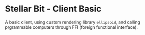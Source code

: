 # Stellar Bit - Client Basic

A basic client, using custom rendering library `ellipsoid`, and calling prgrammable computers through FFI (foreign functional interface).




